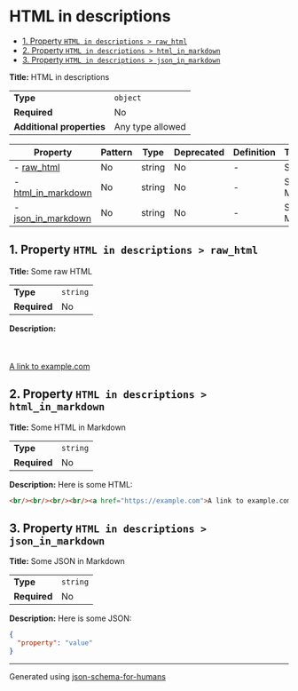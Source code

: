 # HTML in descriptions

- [1. Property `HTML in descriptions > raw_html`](#raw_html)
- [2. Property `HTML in descriptions > html_in_markdown`](#html_in_markdown)
- [3. Property `HTML in descriptions > json_in_markdown`](#json_in_markdown)

**Title:** HTML in descriptions

|                           |                  |
| ------------------------- | ---------------- |
| **Type**                  | `object`         |
| **Required**              | No               |
| **Additional properties** | Any type allowed |

| Property                                 | Pattern | Type   | Deprecated | Definition | Title/Description     |
| ---------------------------------------- | ------- | ------ | ---------- | ---------- | --------------------- |
| - [raw_html](#raw_html )                 | No      | string | No         | -          | Some raw HTML         |
| - [html_in_markdown](#html_in_markdown ) | No      | string | No         | -          | Some HTML in Markdown |
| - [json_in_markdown](#json_in_markdown ) | No      | string | No         | -          | Some JSON in Markdown |

## <a name="raw_html"></a>1. Property `HTML in descriptions > raw_html`

**Title:** Some raw HTML

|              |          |
| ------------ | -------- |
| **Type**     | `string` |
| **Required** | No       |

**Description:** <br/><br/><br/><br/><a href="https://example.com">A link to example.com</a>

## <a name="html_in_markdown"></a>2. Property `HTML in descriptions > html_in_markdown`

**Title:** Some HTML in Markdown

|              |          |
| ------------ | -------- |
| **Type**     | `string` |
| **Required** | No       |

**Description:** Here is some HTML:
```html
<br/><br/><br/><br/><a href="https://example.com">A link to example.com</a>
```

## <a name="json_in_markdown"></a>3. Property `HTML in descriptions > json_in_markdown`

**Title:** Some JSON in Markdown

|              |          |
| ------------ | -------- |
| **Type**     | `string` |
| **Required** | No       |

**Description:** Here is some JSON:
```json
{
  "property": "value"
}
```

----------------------------------------------------------------------------------------------------------------------------
Generated using [json-schema-for-humans](https://github.com/coveooss/json-schema-for-humans)
